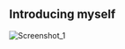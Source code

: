 ## Introducing myself

![Screenshot_1](https://github.com/domster704/domster704/assets/61056244/836b10b1-26a3-4635-b98b-b5eded763a90)
<!--
**domster704/domster704** is a ✨ _special_ ✨ repository because its `README.md` (this file) appears on your GitHub profile.

t you started:

- 🔭 I’m currently working on ...
- 🌱 I’m currently learning ...
- 👯 I’m looking to collaborate on ...
- 🤔 I’m looking for help with ...
- 💬 Ask me about ...
- 📫 How to reach me: ...
- 😄 Pronouns: ...
- ⚡ Fun fact: ...
-->
